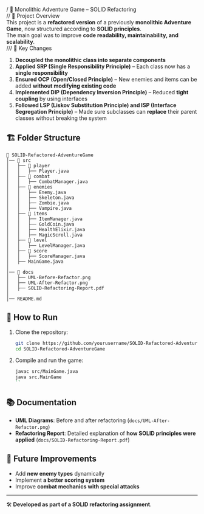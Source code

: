 / 🏹 Monolithic Adventure Game – SOLID Refactoring  
// 📌 Project Overview  
This project is a **refactored version** of a previously **monolithic Adventure Game**, now structured according to **SOLID principles**.  
The main goal was to improve **code readability, maintainability, and scalability**.  
/// 🔧 Key Changes  
1. **Decoupled the monolithic class into separate components**  
2. **Applied SRP (Single Responsibility Principle)** – Each class now has a **single responsibility**  
3. **Ensured OCP (Open/Closed Principle)** – New enemies and items can be added **without modifying existing code**  
4. **Implemented DIP (Dependency Inversion Principle)** – Reduced **tight coupling** by using interfaces  
5. **Followed LSP (Liskov Substitution Principle) and ISP (Interface Segregation Principle)** – Made sure subclasses can **replace** their parent classes without breaking the system  

## 🏗 Folder Structure  
```
📂 SOLID-Refactored-AdventureGame
│── 📂 src
│   ├── 📂 player
│   │   ├── Player.java
│   ├── 📂 combat
│   │   ├── CombatManager.java
│   ├── 📂 enemies
│   │   ├── Enemy.java
│   │   ├── Skeleton.java
│   │   ├── Zombie.java
│   │   ├── Vampire.java
│   ├── 📂 items
│   │   ├── ItemManager.java
│   │   ├── GoldCoin.java
│   │   ├── HealthElixir.java
│   │   ├── MagicScroll.java
│   ├── 📂 level
│   │   ├── LevelManager.java
│   ├── 📂 score
│   │   ├── ScoreManager.java
│   ├── MainGame.java
│
│── 📂 docs
│   ├── UML-Before-Refactor.png
│   ├── UML-After-Refactor.png
│   ├── SOLID-Refactoring-Report.pdf
│
│── README.md
```
## 🚀 How to Run  
1. Clone the repository:  
   ```sh
   git clone https://github.com/yourusername/SOLID-Refactored-AdventureGame.git
   cd SOLID-Refactored-AdventureGame
   ```
2. Compile and run the game:  
   ```sh
   javac src/MainGame.java  
   java src.MainGame
   ``
## 📚 Documentation  
- **UML Diagrams**: Before and after refactoring (`docs/UML-After-Refactor.png`)  
- **Refactoring Report**: Detailed explanation of **how SOLID principles were applied** (`docs/SOLID-Refactoring-Report.pdf`)  
## 🎯 Future Improvements  
- Add **new enemy types** dynamically  
- Implement **a better scoring system**  
- Improve **combat mechanics with special attacks**  
---
🛠 **Developed as part of a SOLID refactoring assignment**.  
